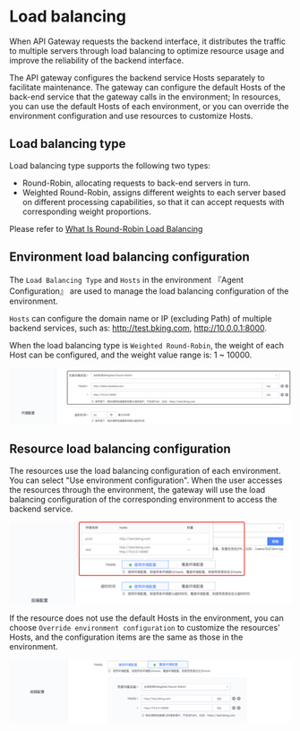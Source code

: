 # Load balancing

When API Gateway requests the backend interface, it distributes the traffic to multiple servers through load balancing to optimize resource usage and improve the reliability of the backend interface.

The API gateway configures the backend service Hosts separately to facilitate maintenance. The gateway can configure the default Hosts of the back-end service that the gateway calls in the environment;
In resources, you can use the default Hosts of each environment, or you can override the environment configuration and use resources to customize Hosts.

## Load balancing type

Load balancing type supports the following two types:
- Round-Robin, allocating requests to back-end servers in turn.
- Weighted Round-Robin, assigns different weights to each server based on different processing capabilities, so that it can accept requests with corresponding weight proportions.

Please refer to [What Is Round-Robin Load Balancing](https://www.nginx.com/resources/glossary/round-robin-load-balancing/)

## Environment load balancing configuration

The `Load Balancing Type` and `Hosts` in the environment 『Agent Configuration』 are used to manage the load balancing configuration of the environment.

`Hosts` can configure the domain name or IP (excluding Path) of multiple backend services, such as: http://test.bking.com, http://10.0.0.1:8000.

When the load balancing type is `Weighted Round-Robin`, the weight of each Host can be configured, and the weight value range is: 1 ~ 10000.

![](../../assets/apigateway/reference/stage-proxy-lb-config.png)

## Resource load balancing configuration

The resources use the load balancing configuration of each environment. You can select "Use environment configuration". When the user accesses the resources through the environment, the gateway will use the load balancing configuration of the corresponding environment to access the backend service.

![](../../assets/apigateway/reference/resource-lb-default-config.png)

If the resource does not use the default Hosts in the environment, you can choose `Override environment configuration` to customize the resources' Hosts, and the configuration items are the same as those in the environment.

![](../../assets/apigateway/reference/resource-lb-custom-config.png)